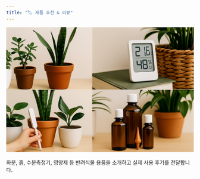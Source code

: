```yaml
---
title: "🏷️ 제품 추천 & 리뷰"
---
```


![🏷️ 제품 추천 & 리뷰](/images/categories/reviews.jpg)

화분, 흙, 수분측정기, 영양제 등
반려식물 용품을 소개하고 실제 사용 후기를 전달합니다.
